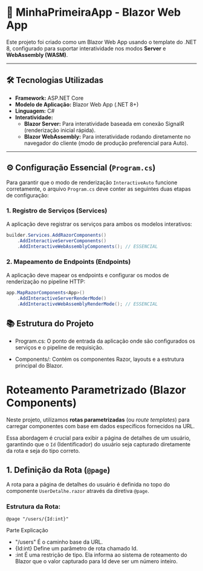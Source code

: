# 🚀 MinhaPrimeiraApp - Blazor Web App

Este projeto foi criado como um Blazor Web App usando o template do .NET 8, configurado para suportar interatividade nos modos **Server** e **WebAssembly (WASM)**.

---

## 🛠️ Tecnologias Utilizadas

* **Framework:** ASP.NET Core
* **Modelo de Aplicação:** Blazor Web App (.NET 8+)
* **Linguagem:** C#
* **Interatividade:**
    * **Blazor Server:** Para interatividade baseada em conexão SignalR (renderização inicial rápida).
    * **Blazor WebAssembly:** Para interatividade rodando diretamente no navegador do cliente (modo de produção preferencial para Auto).

---

## ⚙️ Configuração Essencial (`Program.cs`)

Para garantir que o modo de renderização `InteractiveAuto` funcione corretamente, o arquivo `Program.cs` deve conter as seguintes duas etapas de configuração:

### 1. Registro de Serviços (Services)

A aplicação deve registrar os serviços para ambos os modelos interativos:

```csharp
builder.Services.AddRazorComponents()
    .AddInteractiveServerComponents()
    .AddInteractiveWebAssemblyComponents(); // ESSENCIAL
```

### 2. Mapeamento de Endpoints (Endpoints)

A aplicação deve mapear os endpoints e configurar os modos de renderização no pipeline HTTP:

```csharp
app.MapRazorComponents<App>()
    .AddInteractiveServerRenderMode()
    .AddInteractiveWebAssemblyRenderMode(); // ESSENCIAL
```

##  📚 Estrutura do Projeto
* Program.cs: O ponto de entrada da aplicação onde são configurados os serviços e o pipeline de requisição.

* Components/: Contém os componentes Razor, layouts e a estrutura principal do Blazor.

 # Roteamento Parametrizado (Blazor Components)

Neste projeto, utilizamos **rotas parametrizadas** (ou *route templates*) para carregar componentes com base em dados específicos fornecidos na URL.

Essa abordagem é crucial para exibir a página de detalhes de um usuário, garantindo que o `Id` (Identificador) do usuário seja capturado diretamente da rota e seja do tipo correto.

## 1. Definição da Rota (`@page`)

A rota para a página de detalhes do usuário é definida no topo do componente `UserDetalhe.razor` através da diretiva `@page`.

### Estrutura da Rota:

```razor
@page "/users/{Id:int}"
```
Parte	Explicação
- "/users"	É o caminho base da URL.
- {Id:int}	Define um parâmetro de rota chamado Id.
- :int	É uma restrição de tipo. Ela informa ao sistema de roteamento do Blazor que o valor capturado para Id deve ser um número inteiro.
